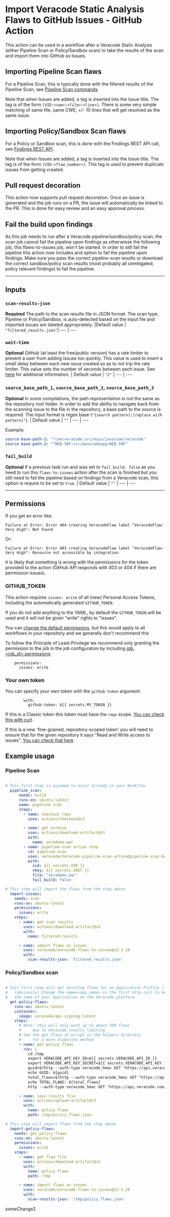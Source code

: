 # Import Veracode Static Analysis Flaws to GitHub Issues - GitHub Action

This action can be used in a workflow after a Veracode Static Analysis (either Pipeline Scan or Policy/Sandbox scan) to take the results of the scan and import them into GitHub as Issues.

## Importing Pipeline Scan flaws
For a Pipeline Scan, this is typically done with the filtered results of the Pipeline Scan, see [Pipeline Scan commands](https://help.veracode.com/r/r_pipeline_scan_commands).  

Note that when Issues are added, a tag is inserted into the Issue title.  The tag is of the form `[VID:<cwe>:<file>:<line>]`.  There is some very simple matching of same file, same CWE, +/- 10 lines that will get resolved as the same issue.

## Importing Policy/Sandbox Scan flaws
For a Policy or Sandbox scan, this is done with the Findings REST API call, see [Findings REST API](https://help.veracode.com/r/c_findings_v2_intro).

Note that when Issues are added, a tag is inserted into the Issue title.  The tag is of the form `[VID:<flaw_number>]`.  This tag is used to prevent duplicate issues from getting created.  
  
## Pull request decoration  
This action now supports pull request decoration. Once an issue is generated and the job runs on a PR, the issue will automatically be linked to the PR. This is done for easy review and an easy approval process.  
  
## Fail the build upon findings  
As this job needs to run after a Veracode pipeline/sandbox/policy scan, the scan job cannot fail the pipeline upon findings as otherwiese the following job, this flaws-to-issues job, won't be started. In order to still fail the pipeline this action now includes and option to fail the pipeline upon findings. Make sure you pass the correct pipelins-scan results or download the correct sandbox/policy scan results (most probably all unmitigated, policy relevant findings) to fail the pipeline.  
  
---

## Inputs

### `scan-results-json`

**Required** The path to the scan results file in JSON format.  The scan type, Pipeline or Policy/Sandbox, is auto-detected based on the input file and imported issues are labeled appropriately.
|Default value |  `"filtered_results.json"`|
--- | ---

### `wait-time`

**Optional** GitHub (at least the free/public version) has a rate limiter to prevent a user from adding Issues too quickly.  This value is used to insert a small delay between each new issue created so as to not trip the rate limiter.  This value sets the number of seconds between each issue.  See [here](https://docs.github.com/en/rest/guides/best-practices-for-integrators#dealing-with-rate-limits) for additional information.
| Default value | `"2"` |
--- | ---
  
### `source_base_path_1`, `source_base_path_2`, `source_base_path_3`
   
**Optional** In some compilations, the path representation is not the same as the repository root folder. In order to add the ability to navigate back from the scanning issue to the file in the repository, a base path to the source is required. The input format is regex base (`"[search pattern]:[replace with pattern]"`).
| Default value | `""` |
--- | ---  

Example:  
```yml
source-base-path-1: "^com/veracode:src/main/java/com/veracode"
source-base-path-2: "^WEB-INF:src/main/webapp/WEB-INF"
```  
  
### `fail_build`
   
**Optional** If a previous task run and was set to `fail_build: false` as you need to run this `flaws-to-issues` action after the scan is finished but you still need to fail the pipeline based on findings from a Veracode scan, this option is require to be set to `true`.
| Default value | `""` |
--- | ---   

---

## Permissions

If you get an error like:

```
Failure at Error: Error 404 creating VeracodeFlaw label "VeracodeFlaw: Very High": Not Found
```
Or:
```
Failure at Error: Error 403 creating VeracodeFlaw label "VeracodeFlaw: Very High": Resource not accessible by integration
```

It is likely that something is wrong with the permissions for the token provided to the action (GitHub API responds with 403 or 404 if there are permission issues).

### GITHUB_TOKEN

This action requires `issues: write` of all (new) Personal Access Tokens, including the automatically generated `GITHUB_TOKEN`.

If you do not add anything to the YAML, by default the `GITHUB_TOKEN` will be used and it will not be given "write" rights to "issues".

You can [change the default permissions](https://docs.github.com/en/repositories/managing-your-repositorys-settings-and-features/enabling-features-for-your-repository/managing-github-actions-settings-for-a-repository#setting-the-permissions-of-the-github_token-for-your-repository), but this would apply to all workflows in your repository and we generally don't recommend this

To follow the Principle of Least Privilege we recommend only granting the permission to the job in the job configuration by including [job.<job_id>.permissions](https://docs.github.com/en/actions/using-workflows/workflow-syntax-for-github-actions#jobsjob_idpermissions):

```
    permissions:
      issues: write
```


### Your own token

You can specify your own token with the `github-token` argument:
```
        with:
          github-token: ${{ secrets.MY_TOKEN }}
```

If this is a Classic token this token must have the `repo` scope.
[You can check this with curl](https://stackoverflow.com/a/70588035).

If this is a new 'fine-grained, repository-scoped token' you will need to ensure that for the given repository it says "Read and Write access to issues".
[You can check that here](https://github.com/settings/tokens?type=beta)

## Example usage

### Pipeline Scan

```yaml
  . . . 
# This first step is assumed to exist already in your Workflow
  pipeline_scan:
      needs: build
      runs-on: ubuntu-latest
      name: pipeline scan
      steps:
        - name: checkout repo
          uses: actions/checkout@v3

        - name: get archive
          uses: actions/download-artifact@v3
          with:
            name: verademo.war
        - name: pipeline-scan action step
          id: pipeline-scan
          uses: veracode/Veracode-pipeline-scan-action@pipeline-scan-beta-v0.0.4
          with:
            vid: ${{ secrets.VID }}
            vkey: ${{ secrets.VKEY }}
            file: "verademo.war" 
            fail_build: false

# This step will import the flaws from the step above
  import-issues:
    needs: scan
    runs-on: ubuntu-latest
    permissions:
      issues: write
    steps:
      - name: get scan results
        uses: actions/download-artifact@v3
        with:
          name: filtered-results

      - name: import flaws as issues
        uses: veracode/veracode-flaws-to-issues@v2.1.19
        with:
          scan-results-json: 'filtered_results.json'
```

### Policy/Sandbox scan

```yaml
  . . .
# this first step will get existing flaws for an Application Profile (in this case, NodeGoat).  
# 	(obviously) Change the name=<app_name> in the first http call to be 
#	the name of your Application on the Veracode platform
  get-policy-flaws:
    runs-on: ubuntu-latest
    container: 
      image: veracode/api-signing:latest
    steps:
      # Note: this will only work up to about 500 flaws
      #		due to Veracode results limiting
      # See the get_flaws.sh script in the helpers directory
      #		for a more elaborate method
      - name: get policy flaws
        run: |
          cd /tmp
          export VERACODE_API_KEY_ID=${{ secrets.VERACODE_API_ID }}
          export VERACODE_API_KEY_SECRET=${{ secrets.VERACODE_API_KEY }}
          guid=$(http --auth-type veracode_hmac GET "https://api.veracode.com/appsec/v1/applications?name=NodeGoat" | jq -r '._embedded.applications[0].guid') 
          echo GUID: ${guid}
          total_flaws=$(http --auth-type veracode_hmac GET "https://api.veracode.com/appsec/v2/applications/${guid}/findings?scan_type=STATIC&violates_policy=True" | jq -r '.page.total_elements')
          echo TOTAL_FLAWS: ${total_flaws}
          http --auth-type veracode_hmac GET "https://api.veracode.com/appsec/v2/applications/${guid}/findings?scan_type=STATIC&violates_policy=True&size=${total_flaws}" > policy_flaws.json

      - name: save results file
        uses: actions/upload-artifact@v3
        with:
          name: policy-flaws
          path: /tmp/policy_flaws.json

# This step will import flaws from the step above
  import-policy-flaws:
    needs: get-policy-flaws
    runs-on: ubuntu-latest
    permissions:
      issues: write
    steps:
      - name: get flaw file
        uses: actions/download-artifact@v3
        with:
          name: policy-flaws
          path: /tmp

      - name: import flaws as issues
        uses: veracode/veracode-flaws-to-issues@v2.1.19
        with:
          scan-results-json: '/tmp/policy_flaws.json'
```
someChange2
